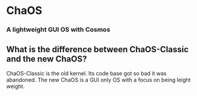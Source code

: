 # ChaOS
### A lightweight GUI OS with Cosmos

## What is the difference between ChaOS-Classic and the new ChaOS?

ChaOS-Classic is the old kernel. Its code base got so bad it was abandoned. The new ChaOS is a GUI only OS with a focus on being leight weight.
